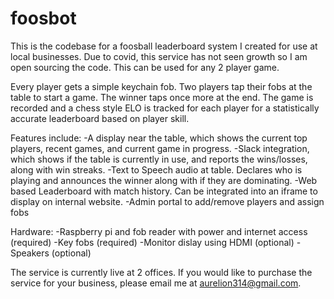 # foosbot
This is the codebase for a foosball leaderboard system I created for use at local businesses. Due to covid, this service has not seen growth so I am open sourcing the code. This can be used for any 2 player game.

Every player gets a simple keychain fob. Two players tap their fobs at the table to start a game. The winner taps once more at the end. The game is recorded and a chess style ELO is tracked for each player for a statistically accurate leaderboard based on player skill.

Features include:
   -A display near the table, which shows the current top players, recent games, and current game in progress.
   -Slack integration, which shows if the table is currently in use, and reports the wins/losses, along with win streaks.
   -Text to Speech audio at table. Declares who is playing and announces the winner along with if they are dominating.
   -Web based Leaderboard with match history. Can be integrated into an iframe to display on internal website.
   -Admin portal to add/remove players and assign fobs
   

Hardware:
   -Raspberry pi and fob reader with power and internet access (required)
   -Key fobs (required)
   -Monitor dislay using HDMI (optional)
   -Speakers (optional)

The service is currently live at 2 offices. If you would like to purchase the service for your business, please email me at aurelion314@gmail.com. 
